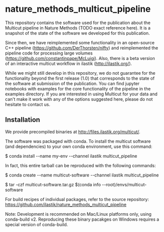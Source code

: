 # nature_methods_multicut_pipelineThis repository contains the software used for the publication about the Multicut pipeline in Nature Methods (TODO exact reference here).It is a snapshot of the state of the software we developed for this publication.Since then, we have reimplemented some functionality in an open-source C++ pipeline (https://github.com/DerThorsten/nifty) and reimplemented the pipeline code for processing large volumes (https://github.com/constantinpape/McLuigi).Also, there is a beta version of an interactive multicut workflow in ilastik (http://ilastik.org/).While we might still develop in this repository, we do not guarantee for the functionality beyond the first release (1.0) that corresponds to the state of the software at submission of the publication.You can find jupyter notebooks with examples for the core functionality of the pipeline in the examples directory.If you are interested in using Multicut for your data and can't make it work with any of the options suggested here, please do not hesitate to contact us.## InstallationWe provide precompiled binaries at http://files.ilastik.org/multicut/.The software was packaged with conda.To install the multicut software (and dependencies) to your own conda environment, use this command:$ conda install --name my-env --channel ilastik multicut_pipelineIn fact, this entire tarball can be reproduced with the following commands:$ conda create --name multicut-software --channel ilastik multicut_pipeline$ tar -czf multicut-software.tar.gz $(conda info --root)/envs/multicut-softwareFor build recipes of individual packages, refer to the source repository:https://github.com/ilastik/nature_methods_multicut_pipelineNote: Development is recommended on Mac/Linux platforms only, using conda-build v2.      Reproducing these binary pacakges on Windows requires a special version of conda-build.